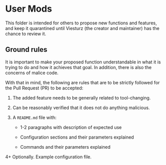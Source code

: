# User Mods

This folder is intended for others to propose new functions and features, and keep it quarantined until Viesturz (the creator and maintainer) has the chance to review it.

## Ground rules

It is important to make your proposed function understandable in what it is trying to do and how it achieves that goal. In addition, there is also the concerns of malice code.

With that in mind, the following are rules that are to be strictly followed for the Pull Request (PR) to be accepted:

1. The added feature needs to be generally related to tool-changing.

2. Can be reasonably verified that it does not do anything malicious.

3. A `README.md` file with:
   
   + 1-2 paragraphs with description of expected use
   
   + Configuration sections and their parameters explained
   
   + Commands and their parameters explained

4+ Optionally. Example configuration file.
